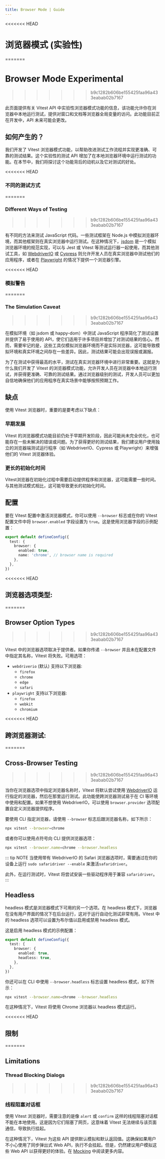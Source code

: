 ```yaml
---
title: Browser Mode | Guide
---
```


<<<<<<< HEAD
# 浏览器模式 (实验性)
=======
# Browser Mode <Badge type="warning">Experimental</Badge>
>>>>>>> b9c1282b606be155425faa96a433eabab02b7167

此页面提供有关 Vitest API 中实验性浏览器模式功能的信息，该功能允许你在浏览器中本地运行测试，提供对窗口和文档等浏览器全局变量的访问。此功能目前正在开发中，API 未来可能会更改。

## 如何产生的？

我们开发了 Vitest 浏览器模式功能，以帮助改进测试工作流程并实现更准确、可靠的测试结果。这个实验性的测试 API 增加了在本地浏览器环境中运行测试的功能。在本节中，我们将探讨这个功能背后的动机以及它对测试的好处。

<<<<<<< HEAD
### 不同的测试方式
=======
### Different Ways of Testing
>>>>>>> b9c1282b606be155425faa96a433eabab02b7167

有不同的方法来测试 JavaScript 代码。一些测试框架在 Node.js 中模拟浏览器环境，而其他框架则在真实浏览器中运行测试。在这种情况下，[jsdom](https://www.npmjs.com/package/jsdom) 是一个模拟浏览器环境的规范实现，可以与 Jest 或 Vitest 等测试运行器一起使用，而其他测试工具，如 [WebdriverIO](https://webdriver.io/) 或 [Cypress](https://www.cypress.io/) 则允许开发人员在真实浏览器中测试他们的应用程序，或者在 [Playwright](https://playwright.dev/) 的情况下提供一个浏览器引擎。

<<<<<<< HEAD
### 模拟警告
=======
### The Simulation Caveat
>>>>>>> b9c1282b606be155425faa96a433eabab02b7167

在模拟环境（如 jsdom 或 happy-dom）中测试 JavaScript 程序简化了测试设置并提供了易于使用的 API，使它们适用于许多项目并增加了对测试结果的信心。然而，需要牢记的是，这些工具仅模拟浏览器环境而不是实际浏览器，这可能导致模拟环境和真实环境之间存在一些差异。因此，测试结果可能会出现误报或漏报。

为了在测试中获得最高的水平，测试在真实浏览器环境中进行非常重要。这就是为什么我们开发了 Vitest 的浏览器模式功能，允许开发人员在浏览器中本地运行测试，并获得更准确、可靠的测试结果。通过浏览器级别的测试，开发人员可以更加自信地确保他们的应用程序在真实场景中能够按照预期工作。

## 缺点

使用 Vitest 浏览器时，重要的是要考虑以下缺点：

### 早期发展

Vitest 的浏览器模式功能目前仍处于早期开发阶段，因此可能尚未完全优化，也可能存在一些未解决的错误或问题。为了获得更好的测试结果，我们建议用户使用独立的浏览器端测试运行程序（如 WebdriverIO、Cypress 或 Playwright）来增强他们的 Vitest 浏览器体验。

### 更长的初始化时间

Vitest浏览器在初始化过程中需要启动提供程序和浏览器，这可能需要一些时间。与其他测试模式相比，这可能导致更长的初始化时间。

## 配置

要在 Vitest 配置中激活浏览器模式，你可以使用 `--browser` 标志或在你的 Vitest 配置文件中将 `browser.enabled` 字段设置为 `true`。这是使用浏览器字段的示例配置：

```ts
export default defineConfig({
  test: {
    browser: {
      enabled: true,
      name: 'chrome', // browser name is required
    },
  },
})
```

<<<<<<< HEAD
## 浏览器选项类型:
=======
## Browser Option Types
>>>>>>> b9c1282b606be155425faa96a433eabab02b7167

Vitest 中的浏览器选项取决于提供者。如果你传递 `--browser` 并且未在配置文件中指定其名称，Vitest 将失败。可用选项：

- `webdriverio` (默认) 支持以下浏览器:
  - `firefox`
  - `chrome`
  - `edge`
  - `safari`
- `playwright` 支持以下浏览器:
  - `firefox`
  - `webkit`
  - `chromium`

<<<<<<< HEAD
## 跨浏览器测试:
=======
## Cross-Browser Testing
>>>>>>> b9c1282b606be155425faa96a433eabab02b7167

当你在浏览器选项中指定浏览器名称时，Vitest 将默认尝试使用 [WebdriverIO](https://webdriver.io/) 运行指定的浏览器，然后在那里运行测试。此功能使跨浏览器测试易于在 CI 等环境中使用和配置。如果不想使用 WebdriverIO，可以使用 `browser.provider` 选项配置自定义浏览器提供程序。

要使用 CLI 指定浏览器，请使用 `--browser` 标志后跟浏览器名称，如下所示：

```sh
npx vitest --browser=chrome
```

或者你可以使用点符号向 CLI 提供浏览器选项：

```sh
npx vitest --browser.name=chrome --browser.headless
```

::: tip NOTE
当使用带有 WebdriverIO 的 Safari 浏览器选项时，需要通过在你的设备上运行 `sudo safaridriver --enable` 来激活`safaridriver`。

此外，在运行测试时，Vitest 将尝试安装一些驱动程序用于兼容 `safaridriver`。
:::

## Headless

headless 模式是浏览器模式下可用的另一个选项。在 headless 模式下，浏览器在没有用户界面的情况下在后台运行，这对于运行自动化测试非常有用。Vitest 中的 headless 选项可以设置为布尔值以启用或禁用 headless 模式。

这是启用 headless 模式的示例配置：

```ts
export default defineConfig({
  test: {
    browser: {
      enabled: true,
      headless: true,
    },
  },
})
```

你还可以在 CLI 中使用 `--browser.headless` 标志设置 headless 模式，如下所示：

```sh
npx vitest --browser.name=chrome --browser.headless
```

在这种情况下，Vitest 将使用 Chrome 浏览器以 headless 模式运行。

<<<<<<< HEAD
## 限制
=======
## Limitations

### Thread Blocking Dialogs
>>>>>>> b9c1282b606be155425faa96a433eabab02b7167

### 线程阻塞对话框

使用 Vitest 浏览器时，需要注意的是像 `alert` 或 `confirm` 这样的线程阻塞对话框不能在本地使用。这是因为它们阻塞了网页，这意味着 Vitest 无法继续与该页面通信，导致执行挂起。

在这种情况下，Vitest 为这些 API 提供默认模拟和默认返回值。这确保如果用户不小心使用了同步弹出式 Web API，执行不会挂起。但是，仍然建议用户模拟这些 Web API 以获得更好的体验。在 [Mocking](/guide/mocking) 中阅读更多内容。
